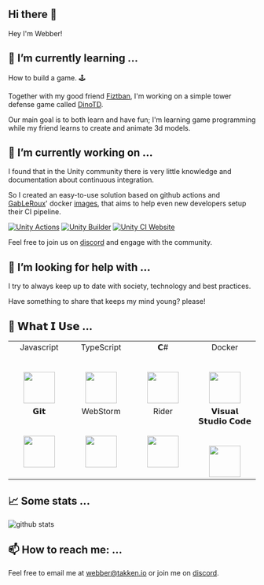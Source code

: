 <!--
**webbertakken/WebberTakken** is a ✨ _special_ ✨ repository because its `README.md` (this file) appears on your GitHub profile.

Here are some ideas to get you started:

- 🔭 I’m currently working on ...
- 🌱 I’m currently learning ...
- 👯 I’m looking to collaborate on ...
- 🤔 I’m looking for help with ...
- 💬 Ask me about ...
- 📫 How to reach me: ...
- 😄 Pronouns: ...
- ⚡ Fun fact: ...
-->

## Hi there 👋

Hey I'm Webber!

## 🌱 I’m currently learning ...

How to build a game. 🕹

Together with my good friend [Fiztban](https://github.com/Fiztban), I'm working on a simple tower defense game called [DinoTD](https://dino.td). 

Our main goal is to both learn and have fun; I'm learning game programming while my friend learns to create and animate 3d models. 

## 🔭 I’m currently working on ...

I found that in the Unity community there is very little knowledge and documentation about continuous integration.

So I created an easy-to-use solution based on github actions and [GabLeRoux](https://github.com/GabLeRoux)' docker [images](https://hub.docker.com/r/gableroux/unity3d), that aims to help even new developers setup their CI pipeline.

[![Unity Actions](https://github-readme-stats.vercel.app/api/pin/?username=webbertakken&repo=unity-actions&theme=radical&show_icons=true)](https://github.com/webbertakken/unity-actions)
[![Unity Builder](https://github-readme-stats.vercel.app/api/pin/?username=webbertakken&repo=unity-builder&theme=radical&show_icons=true)](https://github.com/webbertakken/unity-builder)
[![Unity CI Website](https://github-readme-stats.vercel.app/api/pin/?username=unity-ci&repo=website&theme=radical&show_icons=true)](https://github.com/unity-ci/website)

Feel free to join us on [discord](http://unity-ci.com/discord) and engage with the community.

## 🤔 I’m looking for help with ...

I try to always keep up to date with society, technology and best practices.

Have something to share that keeps my mind young? please!

## 🔨 𝗪𝗵𝗮𝘁 𝗜 𝗨𝘀𝗲 ...

<table>
  <tbody>
    <tr valign="top">
      <td width="25%" align="center">
        <span>Javascript</span><br><br><br>
        <img height="64px" src="https://cdn.svgporn.com/logos/javascript.svg">
      </td>
      <td width="25%" align="center">
        <span>TypeScript</span><br><br><br>
        <img height="64px" src="https://cdn.svgporn.com/logos/typescript-icon.svg">
      </td>
      <td width="25%" align="center">
        <span>𝗖#</span><br><br><br>
        <img height="64px" src="https://cdn.svgporn.com/logos/c-sharp.svg">
      </td>
      <td width="25%" align="center">
        <span>Docker</span><br><br><br>
        <img height="64px" src="https://cdn.svgporn.com/logos/docker-icon.svg">
      </td>
    </tr>
    <tr valign="top">
      <td width="25%" align="center">
        <span>𝗚𝗶𝘁</span><br><br><br>
        <img height="64px" src="https://cdn.svgporn.com/logos/git-icon.svg">
      </td>
      <td width="25%" align="center">
        <span>WebStorm</span><br><br><br>
        <img height="64px" src="https://cdn.svgporn.com/logos/webstorm.svg">
      </td>
      <td width="25%" align="center">
        <span>Rider</span><br><br><br>
        <img height="64px" src="https://blog.jetbrains.com/wp-content/uploads/2019/01/rider_icon.svg">
      </td>
      <td width="25%" align="center">
        <span>𝗩𝗶𝘀𝘂𝗮𝗹 𝗦𝘁𝘂𝗱𝗶𝗼 𝗖𝗼𝗱𝗲</span><br><br><br>
        <img height="64px" src="https://cdn.svgporn.com/logos/visual-studio-code.svg">
      </td>
    </tr>
  </tbody>
</table>

## 📈 Some stats ...

![github stats](https://github-readme-stats.vercel.app/api?username=webbertakken&count_private=true&theme=radical&show_icons=true)

## 📫 How to reach me: ...

Feel free to email me at [webber@takken.io](mailto:webber@takken.io) or join me on [discord](http://unity-ci.com/discord).





